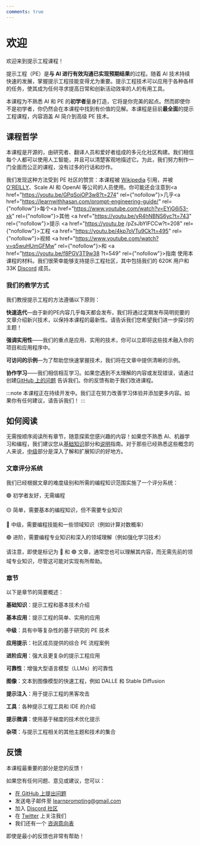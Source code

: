 ```yaml
---
comments: true
---
```

# 欢迎

欢迎来到提示工程课程！

提示工程（PE）是**与 AI 进行有效沟通已实现预期结果**的过程。随着 AI 技术持续快速的发展，掌握提示工程技能变得尤为重要。提示工程技术可以应用于各种各样的任务，使其成为任何寻求提高日常和创新活动效率的人的有用工具。

本课程为不熟悉 AI 和 PE 的**初学者**量身打造，它将是你完美的起点。然而即使你不是初学者，你仍然会在本课程中找到有价值的见解。本课程是目前**最全面**的提示工程课程，内容涵盖 AI 简介到高级 PE 技术。


## 课程哲学

本课程是开源的，由研究者、翻译人员和爱好者组成的多元化社区构建。我们相信每个人都可以使用人工智能，并且可以清楚客观地描述它。为此，我们努力制作一门全面而公正的课程，没有过多的行话和炒作。


我们发现这种方法受到 PE 社区的赞赏：本课程被 [Wikipedia](https://en.wikipedia.org/wiki/Prompt_engineering#cite_ref-15) 引用，并被[O'REILLY](https://learning.oreilly.com/live-events/prompt-engineering-for-generating-ai-art-and-text/0636920084340/0636920084339/)、Scale AI 和 OpenAI 等公司的人员使用。你可能还会注意到<a href="https://youtu.be/GPqSoiOP3w8?t=274" rel={"nofollow"}>几乎</a><a href="https://learnwithhasan.com/prompt-engineering-guide/" rel={"nofollow"}>每个</a><a href="https://www.youtube.com/watch?v=EYjG6i53-xk" rel={"nofollow"}>其他</a> <a href="https://youtu.be/yR4hNBNS6yc?t=743" rel={"nofollow"}>提示</a> <a href="https://youtu.be /pZsJbYIFCCw?t=208" rel={"nofollow"}>工程</a> <a href="https://youtu.be/4kp7oVTu9Ck?t=495" rel={"nofollow"}>视频</a> <a href="https://www.youtube.com/watch?v=q5wuHUmGFMw" rel={"nofollow"}>和</a> <a href="https://youtu.be/f8PGV3T9w38 ?t=549" rel={"nofollow"}>指南</a>
使用本课程的材料。我们很荣幸能够支持提示工程社区，其中包括我们的 620K 用户和 33K [Discord](https://discord.gg/learn-prompting) 成员。




### 我们的教学方式

我们教授提示工程的方法遵循以下原则：

**快速迭代**—由于新的PE内容几乎每天都会发布，我们将通过定期发布简明扼要的文章介绍新兴技术，以保持本课程的最新性。请告诉我们您希望我们进一步探讨的主题！

**强调实用性**——我们的重点是应用、实用的技术，你可以立即将这些技术融入你的项目和应用程序中。

**可访问的示例**—为了帮助您快速掌握技术，我们将在文章中提供清晰的示例。

**协作学习**——我们相信相互学习。如果您遇到不太理解的内容或发现错误，请通过创建[GitHub 上的问题](https://github.com/trigaten/Learn_Prompting/issues/new/choose) 告诉我们。你的反馈有助于我们改进课程。

:::note
本课程正在持续开发中。我们正在努力改善学习体验并添加更多内容。如果你有任何建议，请告诉我们！
:::

## 如何阅读

无需按顺序阅读所有章节，随意探索您感兴趣的内容！如果您不熟悉 AI、机器学习和编程，我们建议您从[基础知识](https://learnprompting.org/zh-Hans/docs/category/-basics)部分和[说明](https://learnprompting.org/zh-Hans/docs/basics/intro)指南。对于那些已经熟悉这些概念的人来说，[中级](https://learnprompting.org/zh-Hans/docs/category/%EF%B8%8F-intermediate)部分是深入了解和扩展知识的好地方。

### 文章评分系统

我们已经根据文章的难度级别和所需的编程知识范围实施了一个评分系统：

🟢 初学者友好，无需编程

🟡 简单，需要基本的编程知识，但不需要专业知识

🔴 中级，需要编程技能和一些领域知识（例如计算对数概率）

🟣 进阶，需要编程专业知识和深入的领域理解（例如强化学习技术）

请注意，即使是标记为 🔴 和 🟣 文章，通常您也可以理解其内容，而无需先前的领域专业知识，尽管这可能对实现有所帮助。

### 章节

以下是章节的简要概述：

**基础知识**：提示工程和基本技术介绍

**基本应用**：提示工程的简单、实用的应用

**中级**：具有中等复杂性的基于研究的 PE 技术

**应用提示**：社区成员提供的综合 PE 流程案例

**进阶应用**：强大且更复杂的提示工程应用

**可靠性**：增强大型语言模型（LLMs）的可靠性

**图像**：文本到图像模型的快速工程，例如 DALLE 和 Stable Diffusion

**提示注入**：用于提示工程的黑客攻击

**工具**：各种提示工程工具和 IDE 的介绍

**提示微调**：使用基于梯度的技术优化提示

**杂项**：与提示工程相关的其他主题和技术的集合

## 反馈

本课程最重要的部分是您的反馈！

如果您有任何问题、意见或建议，您可以：
  - [在 GitHub 上提出问题](https://github.com/trigaten/Learn_Prompting/issues/new/choose)
  - 发送电子邮件至 [learnprompting@gmail.com](mailto:learnprompting@gmail.com)
  - 加入 [Discord 社区](https://learnprompting.org/discord)
  - 在 [Twitter](https://twitter.com/learnprompting) 上关注我们
  - 我们还有一个 [咨询意向表](https://learnprompting.org/consulting)

即使是最小的反馈也非常有帮助！
